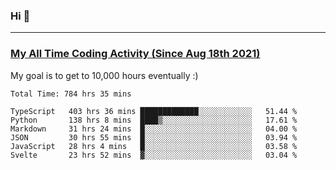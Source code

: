 ### Hi 🙂

---

### <a href="https://wakatime.com/@Eroxl">My All Time Coding Activity (Since Aug 18th 2021)</a>
My goal is to get to 10,000 hours eventually :)
<!--START_SECTION:waka-->

```text
Total Time: 784 hrs 35 mins

TypeScript   403 hrs 36 mins █████████████░░░░░░░░░░░░   51.44 %
Python       138 hrs 8 mins  ████▒░░░░░░░░░░░░░░░░░░░░   17.61 %
Markdown     31 hrs 24 mins  █░░░░░░░░░░░░░░░░░░░░░░░░   04.00 %
JSON         30 hrs 55 mins  █░░░░░░░░░░░░░░░░░░░░░░░░   03.94 %
JavaScript   28 hrs 4 mins   █░░░░░░░░░░░░░░░░░░░░░░░░   03.58 %
Svelte       23 hrs 52 mins  ▓░░░░░░░░░░░░░░░░░░░░░░░░   03.04 %
```

<!--END_SECTION:waka-->
